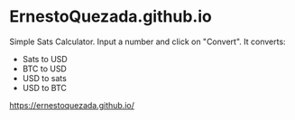 # ErnestoQuezada.github.io

Simple Sats Calculator. 
Input a number and click on "Convert".
It converts:
- Sats to USD
- BTC to USD
- USD to sats
- USD to BTC

https://ernestoquezada.github.io/
